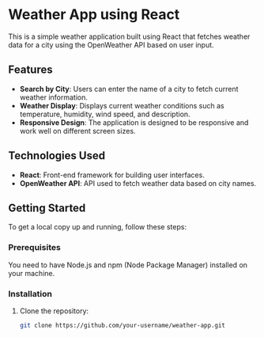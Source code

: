 # Weather App using React

This is a simple weather application built using React that fetches weather data for a city using the OpenWeather API based on user input.

## Features

- **Search by City**: Users can enter the name of a city to fetch current weather information.
- **Weather Display**: Displays current weather conditions such as temperature, humidity, wind speed, and description.
- **Responsive Design**: The application is designed to be responsive and work well on different screen sizes.

## Technologies Used

- **React**: Front-end framework for building user interfaces.
- **OpenWeather API**: API used to fetch weather data based on city names.

## Getting Started

To get a local copy up and running, follow these steps:

### Prerequisites

You need to have Node.js and npm (Node Package Manager) installed on your machine.

### Installation

1. Clone the repository:
   ```bash
   git clone https://github.com/your-username/weather-app.git
   ```
